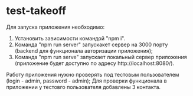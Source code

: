 # test-takeoff
Для запуска приложения необходимо:

1. Установить зависимости командой "npm i".
2. Команда "npm run server" запускакет сервер на 3000 порту (backend для функционала авторизации приложения);
3. Команда  "npm run serve" запускает локальный сервер приложения (приложение будет доступно по адресу http://localhost:8080/).

Работу приложения нужно проверять под тестовым пользователем (login - admin, password - admin);
Для проверки функционала в приложении у тестовго пользователя добавлены 3 контакта.